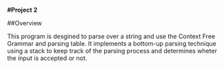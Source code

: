 **#Project 2**

##Overview

This program is desgined to parse over a string and use the Context Free Grammar and parsing table. It implements a bottom-up parsing technique using a stack to keep track of the parsing process and determines wheter the input is accepted or not.


